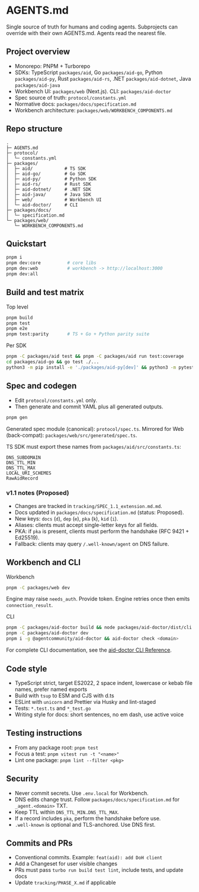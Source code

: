 # AGENTS.md

Single source of truth for humans and coding agents. Subprojects can override with their own AGENTS.md. Agents read the nearest file.

## Project overview
- Monorepo: PNPM + Turborepo
- SDKs: TypeScript `packages/aid`, Go `packages/aid-go`, Python `packages/aid-py`, Rust `packages/aid-rs`, .NET `packages/aid-dotnet`, Java `packages/aid-java`
- Workbench UI: `packages/web` (Next.js). CLI: `packages/aid-doctor`
- Spec source of truth: `protocol/constants.yml`
- Normative docs: `packages/docs/specification.md`
- Workbench architecture: `packages/web/WORKBENCH_COMPONENTS.md`

## Repo structure

```
.
├─ AGENTS.md
├─ protocol/
│  └─ constants.yml
├─ packages/
│  ├─ aid/            # TS SDK
│  ├─ aid-go/         # Go SDK
│  ├─ aid-py/         # Python SDK
│  ├─ aid-rs/         # Rust SDK
│  ├─ aid-dotnet/     # .NET SDK
│  ├─ aid-java/       # Java SDK
│  ├─ web/            # Workbench UI
│  └─ aid-doctor/     # CLI
├─ packages/docs/
│  └─ specification.md
└─ packages/web/
   └─ WORKBENCH_COMPONENTS.md
```

## Quickstart
```bash
pnpm i
pnpm dev:core          # core libs
pnpm dev:web           # workbench -> http://localhost:3000
pnpm dev:all
```

## Build and test matrix

Top level

```bash
pnpm build
pnpm test
pnpm e2e
pnpm test:parity       # TS + Go + Python parity suite
```

Per SDK

```bash
pnpm -C packages/aid test && pnpm -C packages/aid run test:coverage
cd packages/aid-go && go test ./...
python3 -m pip install -e './packages/aid-py[dev]' && python3 -m pytest packages/aid-py
```

## Spec and codegen

* Edit `protocol/constants.yml` only.
* Then generate and commit YAML plus all generated outputs.

```bash
pnpm gen
```

Generated spec module (canonical): `protocol/spec.ts`.
Mirrored for Web (back-compat): `packages/web/src/generated/spec.ts`.

TS SDK must export these names from `packages/aid/src/constants.ts`:

```
DNS_SUBDOMAIN
DNS_TTL_MIN
DNS_TTL_MAX
LOCAL_URI_SCHEMES
RawAidRecord
```

### v1.1 notes (Proposed)

- Changes are tracked in `tracking/SPEC_1.1_extension.md.md`.
- Docs updated in `packages/docs/specification.md` (status: Proposed).
- New keys: `docs` (`d`), `dep` (`e`), `pka` (`k`), `kid` (`i`).
- Aliases: clients must accept single-letter keys for all fields.
- PKA: if `pka` is present, clients must perform the handshake (RFC 9421 + Ed25519).
- Fallback: clients may query `/.well-known/agent` on DNS failure.

## Workbench and CLI

Workbench

```bash
pnpm -C packages/web dev
```

Engine may raise `needs_auth`. Provide token. Engine retries once then emits `connection_result`.

CLI

```bash
pnpm -C packages/aid-doctor build && node packages/aid-doctor/dist/cli.js check <domain>
pnpm -C packages/aid-doctor dev
pnpm i -g @agentcommunity/aid-doctor && aid-doctor check <domain>
```

For complete CLI documentation, see the [aid-doctor CLI Reference](packages/docs/Reference/aid_doctor.md).

## Code style

* TypeScript strict, target ES2022, 2 space indent, lowercase or kebab file names, prefer named exports
* Build with `tsup` to ESM and CJS with d.ts
* ESLint with `unicorn` and Prettier via Husky and lint-staged
* Tests: `*.test.ts` and `*_test.go`
* Writing style for docs: short sentences, no em dash, use active voice

## Testing instructions

* From any package root: `pnpm test`
* Focus a test: `pnpm vitest run -t "<name>"`
* Lint one package: `pnpm lint --filter <pkg>`

## Security

* Never commit secrets. Use `.env.local` for Workbench.
* DNS edits change trust. Follow `packages/docs/specification.md` for `_agent.<domain>` TXT.
* Keep TTL within `DNS_TTL_MIN`..`DNS_TTL_MAX`.
* If a record includes `pka`, perform the handshake before use.
* `.well-known` is optional and TLS-anchored. Use DNS first.

## Commits and PRs

* Conventional commits. Example: `feat(aid): add DoH client`
* Add a Changeset for user visible changes
* PRs must pass `turbo run build test lint`, include tests, and update docs
* Update `tracking/PHASE_X.md` if applicable
